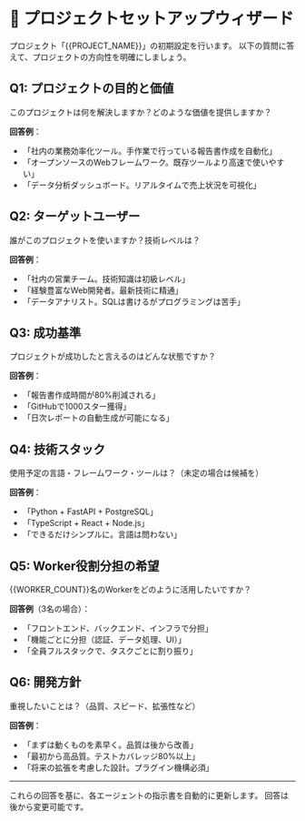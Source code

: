# 🧙 プロジェクトセットアップウィザード

プロジェクト「{{PROJECT_NAME}}」の初期設定を行います。
以下の質問に答えて、プロジェクトの方向性を明確にしましょう。

## Q1: プロジェクトの目的と価値
このプロジェクトは何を解決しますか？どのような価値を提供しますか？

**回答例**：
- 「社内の業務効率化ツール。手作業で行っている報告書作成を自動化」
- 「オープンソースのWebフレームワーク。既存ツールより高速で使いやすい」
- 「データ分析ダッシュボード。リアルタイムで売上状況を可視化」

## Q2: ターゲットユーザー
誰がこのプロジェクトを使いますか？技術レベルは？

**回答例**：
- 「社内の営業チーム。技術知識は初級レベル」
- 「経験豊富なWeb開発者。最新技術に精通」
- 「データアナリスト。SQLは書けるがプログラミングは苦手」

## Q3: 成功基準
プロジェクトが成功したと言えるのはどんな状態ですか？

**回答例**：
- 「報告書作成時間が80%削減される」
- 「GitHubで1000スター獲得」
- 「日次レポートの自動生成が可能になる」

## Q4: 技術スタック
使用予定の言語・フレームワーク・ツールは？（未定の場合は候補を）

**回答例**：
- 「Python + FastAPI + PostgreSQL」
- 「TypeScript + React + Node.js」
- 「できるだけシンプルに。言語は問わない」

## Q5: Worker役割分担の希望
{{WORKER_COUNT}}名のWorkerをどのように活用したいですか？

**回答例**（3名の場合）：
- 「フロントエンド、バックエンド、インフラで分担」
- 「機能ごとに分担（認証、データ処理、UI）」
- 「全員フルスタックで、タスクごとに割り振り」

## Q6: 開発方針
重視したいことは？（品質、スピード、拡張性など）

**回答例**：
- 「まずは動くものを素早く。品質は後から改善」
- 「最初から高品質。テストカバレッジ80%以上」
- 「将来の拡張を考慮した設計。プラグイン機構必須」

---

これらの回答を基に、各エージェントの指示書を自動的に更新します。
回答は後から変更可能です。